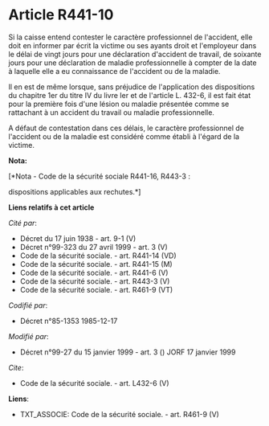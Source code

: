 # Article R441-10

Si la caisse entend contester le caractère professionnel de l'accident, elle doit en informer par écrit la victime ou ses
ayants droit et l'employeur dans le délai de vingt jours pour une déclaration d'accident de travail, de soixante jours pour
une déclaration de maladie professionnelle à compter de la date à laquelle elle a eu connaissance de l'accident ou de la
maladie.

Il en est de même lorsque, sans préjudice de l'application des dispositions du chapitre 1er du titre IV du livre Ier et de
l'article L. 432-6, il est fait état pour la première fois d'une lésion ou maladie présentée comme se rattachant à un
accident du travail ou maladie professionnelle.

A défaut de contestation dans ces délais, le caractère professionnel de l'accident ou de la maladie est considéré comme
établi à l'égard de la victime.

**Nota:**

[*Nota - Code de la sécurité sociale R441-16, R443-3 :

dispositions applicables aux rechutes.*]

**Liens relatifs à cet article**

_Cité par_:

  - Décret du 17 juin 1938 - art. 9-1 (V)
  - Décret n°99-323 du 27 avril 1999 - art. 3 (V)
  - Code de la sécurité sociale. - art. R441-14 (VD)
  - Code de la sécurité sociale. - art. R441-15 (M)
  - Code de la sécurité sociale. - art. R441-6 (V)
  - Code de la sécurité sociale. - art. R443-3 (V)
  - Code de la sécurité sociale. - art. R461-9 (VT)

_Codifié par_:

  - Décret n°85-1353 1985-12-17

_Modifié par_:

  - Décret n°99-27 du 15 janvier 1999 - art. 3 () JORF 17 janvier 1999

_Cite_:

  - Code de la sécurité sociale. - art. L432-6 (V)

**Liens**:

  - TXT_ASSOCIE: Code de la sécurité sociale. - art. R461-9 (V)
